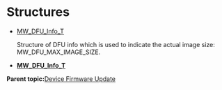 # Structures

-   [MW\_DFU\_Info\_T](GUID-6E837F09-509F-4C5B-A912-B3D37FBB8329.md)

    Structure of DFU info which is used to indicate the actual image size: MW\_DFU\_MAX\_IMAGE\_SIZE.


-   **[MW\_DFU\_Info\_T](GUID-6E837F09-509F-4C5B-A912-B3D37FBB8329.md)**  


**Parent topic:**[Device Firmware Update](GUID-DC53B896-5FF5-48C2-B9B7-4CA16B37B193.md)

